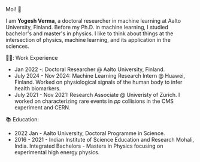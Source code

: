 Moi! 👋

I am **Yogesh Verma**, a doctoral researcher in machine learning at Aalto University, Finland. Before my Ph.D. in machine learning, I studied bachelor's and master's in physics. I like to think about things at the intersection of physics, machine learning, and its application in the sciences.

🧑‍💻: Work Experience
- Jan 2022 -: Doctoral Researcher @ Aalto University, Finland.
- July 2024 - Nov 2024:  Machine Learning Research Intern @ Huawei, Finland. Worked on physiological signals of the human body to infer health biomarkers.
- July 2021 - Nov 2021: Research Associate @ Univeristy of Zurich. I worked on characterizing rare events in _pp_ collisions in the CMS experiment and CERN.


📚 Education:
- 2022 Jan - Aalto University, Doctoral Programme in Science.
- 2016 - 2021 -  Indian Institute of Science Education and Research Mohali, India. Integrated Bachelors - Masters in Physics focusing on experimental high energy physics.
